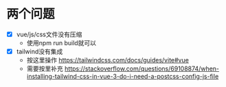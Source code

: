 # 两个问题
- [x] vue/js/css文件没有压缩
  - 使用npm run build就可以
- [x] tailwind没有集成
  - 按这里操作 https://tailwindcss.com/docs/guides/vite#vue
  - 需要按里补充 https://stackoverflow.com/questions/69108874/when-installing-tailwind-css-in-vue-3-do-i-need-a-postcss-config-js-file
